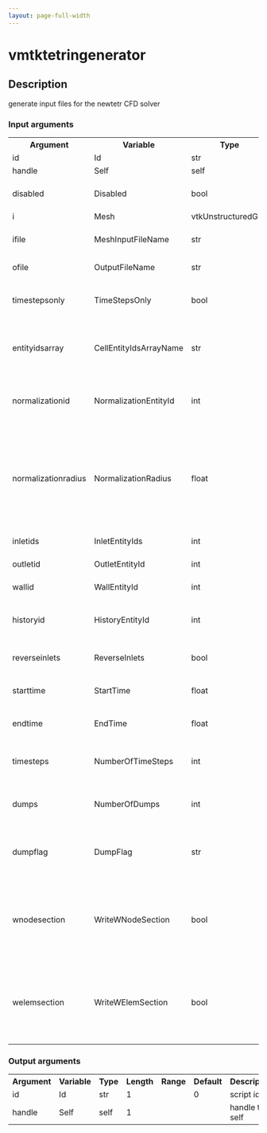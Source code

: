 ```yaml
---
layout: page-full-width
---
```

<h1>vmtktetringenerator</h1>
<h2>Description</h2>
generate input files for the newtetr CFD solver
<h3>Input arguments</h3>
<table class="vmtkscripts">
<tr>
<th>Argument</th><th>Variable</th><th>Type</th><th>Length</th><th>Range</th><th>Default</th><th>Description</th>
</tr>
<tr><td>id</td><td>Id</td><td>str</td><td>1</td><td></td><td>0</td><td>script id</td>
</tr>
<tr><td>handle</td><td>Self</td><td>self</td><td>1</td><td></td><td></td><td>handle to self</td>
</tr>
<tr><td>disabled</td><td>Disabled</td><td>bool</td><td>1</td><td></td><td>0</td><td>disable execution and piping</td>
</tr>
<tr><td>i</td><td>Mesh</td><td>vtkUnstructuredGrid</td><td>1</td><td></td><td></td><td>the input mesh</td>
</tr>
<tr><td>ifile</td><td>MeshInputFileName</td><td>str</td><td>1</td><td></td><td></td><td>filename for the default Mesh reader</td>
</tr>
<tr><td>ofile</td><td>OutputFileName</td><td>str</td><td>1</td><td></td><td></td><td>output file name</td>
</tr>
<tr><td>timestepsonly</td><td>TimeStepsOnly</td><td>bool</td><td>1</td><td></td><td>0</td><td>only generate the $time section of the tetr.in file</td>
</tr>
<tr><td>entityidsarray</td><td>CellEntityIdsArrayName</td><td>str</td><td>1</td><td></td><td></td><td>name of the array where entity ids relative to cells are stored</td>
</tr>
<tr><td>normalizationid</td><td>NormalizationEntityId</td><td>int</td><td>1</td><td></td><td>-1</td><td>id of the entity relative to which the mesh has to be normalized</td>
</tr>
<tr><td>normalizationradius</td><td>NormalizationRadius</td><td>float</td><td>1</td><td>(0.0,)</td><td>1.0</td><td>explicit value of the radius relative to which the mesh has to be normalized (to be used when -normalizationid is not used)</td>
</tr>
<tr><td>inletids</td><td>InletEntityIds</td><td>int</td><td>-1</td><td></td><td>[]</td><td>id of inlet entities</td>
</tr>
<tr><td>outletid</td><td>OutletEntityId</td><td>int</td><td>1</td><td></td><td>-1</td><td>id of the outlet entity</td>
</tr>
<tr><td>wallid</td><td>WallEntityId</td><td>int</td><td>1</td><td></td><td>-1</td><td>id of the wall entity</td>
</tr>
<tr><td>historyid</td><td>HistoryEntityId</td><td>int</td><td>1</td><td></td><td>-1</td><td>id of the entity whose history has to be stored</td>
</tr>
<tr><td>reverseinlets</td><td>ReverseInlets</td><td>bool</td><td>-1</td><td></td><td>[]</td><td>toggle reversal of the nth inlet entity normal</td>
</tr>
<tr><td>starttime</td><td>StartTime</td><td>float</td><td>1</td><td></td><td>0.0</td><td>simulation normalized start time</td>
</tr>
<tr><td>endtime</td><td>EndTime</td><td>float</td><td>1</td><td></td><td>1.0</td><td>simulation normalized end time</td>
</tr>
<tr><td>timesteps</td><td>NumberOfTimeSteps</td><td>int</td><td>1</td><td>(0,)</td><td>0</td><td>number of time steps between start and end time</td>
</tr>
<tr><td>dumps</td><td>NumberOfDumps</td><td>int</td><td>1</td><td>(0,)</td><td>0</td><td>number of solution dumps between start and end time</td>
</tr>
<tr><td>dumpflag</td><td>DumpFlag</td><td>str</td><td>1</td><td></td><td>11000</td><td>flag identifying solution dump (e.g. 11000 = tetr.pres and tetr.vel)</td>
</tr>
<tr><td>wnodesection</td><td>WriteWNodeSection</td><td>bool</td><td>1</td><td></td><td>1</td><td>append $wnode section to .in file for subsequent wall shear stress computation</td>
</tr>
<tr><td>welemsection</td><td>WriteWElemSection</td><td>bool</td><td>1</td><td></td><td>1</td><td>append $welem section to .in file for subsequent wall shear stress computation</td>
</tr>
</table>
<h3>Output arguments</h3>
<table class="vmtkscripts">
<tr>
<th>Argument</th><th>Variable</th><th>Type</th><th>Length</th><th>Range</th><th>Default</th><th>Description</th>
</tr>
<tr><td>id</td><td>Id</td><td>str</td><td>1</td><td></td><td>0</td><td>script id</td>
</tr>
<tr><td>handle</td><td>Self</td><td>self</td><td>1</td><td></td><td></td><td>handle to self</td>
</tr>
</table>

